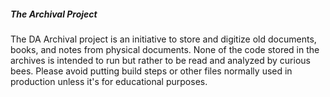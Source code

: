 ##### The Archival Project
The DA Archival project is an initiative to store
and digitize old documents, books, and notes from
physical documents. None of the code stored in the
archives is intended to run but rather to be read and
analyzed by curious bees. Please avoid putting build steps
or other files normally used in production unless it's
for educational purposes. 
